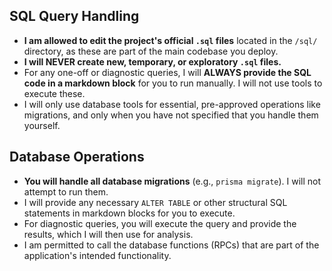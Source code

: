 ## SQL Query Handling
- **I am allowed to edit the project's official `.sql` files** located in the `/sql/` directory, as these are part of the main codebase you deploy.
- **I will NEVER create new, temporary, or exploratory `.sql` files.**
- For any one-off or diagnostic queries, I will **ALWAYS provide the SQL code in a markdown block** for you to run manually. I will not use tools to execute these.
- I will only use database tools for essential, pre-approved operations like migrations, and only when you have not specified that you handle them yourself.

## Database Operations
- **You will handle all database migrations** (e.g., `prisma migrate`). I will not attempt to run them.
- I will provide any necessary `ALTER TABLE` or other structural SQL statements in markdown blocks for you to execute.
- For diagnostic queries, you will execute the query and provide the results, which I will then use for analysis.
- I am permitted to call the database functions (RPCs) that are part of the application's intended functionality. 